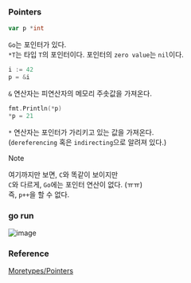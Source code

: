 ### Pointers
```go
var p *int
```
`Go`는 포인터가 있다.<br>
`*T`는 타입 `T`의 포인터이다. 포인터의 `zero value`는 `nil`이다.<br>
```go
i := 42
p = &i
```
`&` 연산자는 피연산자의 메모리 주솟값을 가져온다.<br>
```go
fmt.Println(*p)
*p = 21
```
`*` 연산자는 포인터가 가리키고 있는 값을 가져온다.<br>
(`dereferencing` 혹은 `indirecting`으로 알려져 있다.)<br>
> [!NOTE]
> 여기까지만 보면, `C`와 똑같이 보이지만<br>
> `C`와 다르게, `Go`에는 포인터 연산이 없다. (ㅠㅠ)<br>
> 즉, `p++`을 할 수 없다.<br>

### go run
![image](https://github.com/user-attachments/assets/94b70068-f8d6-42e8-98f7-bfa2f2c78e97)

### Reference
[Moretypes/Pointers](https://go.dev/tour/moretypes/1)<br>
